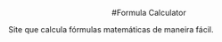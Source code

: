  <p align="center"> #Formula Calculator </p>
 Site que calcula fórmulas matemáticas de maneira fácil.
